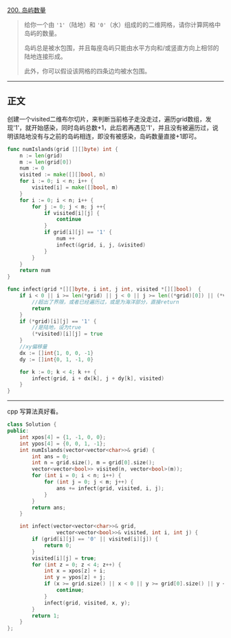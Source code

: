 [200. 岛屿数量](https://leetcode.cn/problems/number-of-islands/)

> 给你一个由 `'1'`（陆地）和 `'0'`（水）组成的的二维网格，请你计算网格中岛屿的数量。
>
> 岛屿总是被水包围，并且每座岛屿只能由水平方向和/或竖直方向上相邻的陆地连接形成。
>
> 此外，你可以假设该网格的四条边均被水包围。

---

## 正文

创建一个visited二维布尔切片，来判断当前格子走没走过，遍历grid数组，发现'1'，就开始感染，同时岛屿总数+1，此后若再遇见'1'，并且没有被遍历过，说明该陆地没有与之前的岛屿相连，即没有被感染，岛屿数量直接+1即可。



```go
func numIslands(grid [][]byte) int {
    n := len(grid)
    m := len(grid[0])
    num := 0
    visited := make([][]bool, n)
    for i := 0; i < n; i++ {
        visited[i] = make([]bool, m)
    }
    for i := 0; i < n; i++ {
        for j := 0; j < m; j ++{ 
            if visited[i][j] {
                continue
            }
            if grid[i][j] == '1' {
                num ++
                infect(&grid, i, j, &visited)
            }
        }
    }
    return num
}

func infect(grid *[][]byte, i int, j int, visited *[][]bool)  {
  	if i < 0 || i >= len(*grid) || j < 0 || j >= len((*grid)[0]) || (*visited)[i][j] || (*grid)[i][j] == '0' {
        //超出了界限，或者已经遍历过，或是为海洋部分，直接return
        return
    }
    if (*grid)[i][j] == '1' {
        //是陆地，设为true
        (*visited)[i][j] = true
    }
	//xy偏移量
    dx := []int{1, 0, 0, -1}
    dy := []int{0, 1, -1, 0}

    for k := 0; k < 4; k ++ {
        infect(grid, i + dx[k], j + dy[k], visited)
    }
}
```

----

cpp 写算法真好看。

```cpp
class Solution {
public:
    int xpos[4] = {1, -1, 0, 0};
    int ypos[4] = {0, 0, 1, -1};
    int numIslands(vector<vector<char>>& grid) {
        int ans = 0;
        int n = grid.size(), m = grid[0].size();
        vector<vector<bool>> visited(n, vector<bool>(m));
        for (int i = 0; i < n; i++) {
            for (int j = 0; j < m; j++) {
                ans += infect(grid, visited, i, j);
            }
        }
        return ans;
    }

    int infect(vector<vector<char>>& grid, 
                vector<vector<bool>>& visited, int i, int j) {
        if (grid[i][j] == '0' || visited[i][j]) {
            return 0;
        }
        visited[i][j] = true;
        for (int z = 0; z < 4; z++) {
            int x = xpos[z] + i;
            int y = ypos[z] + j;
            if (x >= grid.size() || x < 0 || y >= grid[0].size() || y < 0) {
                continue;
            }
            infect(grid, visited, x, y);
        }
        return 1;
    }
};
```





